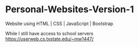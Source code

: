 # Personal-Websites-Version-1
Website using HTML | CSS | JavaScript | Bootstrap

While I still have access to school servers
https://userweb.cs.txstate.edu/~mw1447/
